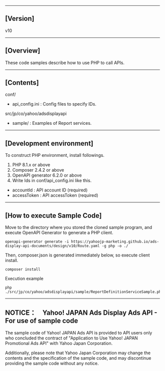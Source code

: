 --------------------------------
[Version]
--------------------------------
v10


--------------------------------
[Overview]
--------------------------------
These code samples describe how to use PHP to call APIs.

--------------------------------
[Contents]
--------------------------------
conf/
  - api_config.ini      : Config files to specify IDs.

src/jp/co/yahoo/adsdisplayapi
  - sample/             : Examples of Report services.

--------------------------------
[Development environment]
--------------------------------
To construct PHP environment, install followings.

1. PHP 8.1.x or above
2. Composer 2.4.2 or above
3. OpenAPI generator 6.2.0 or above
4. Write Ids in conf/api_config.ini like this.
  - accountId          : API account ID (required)
  - accessToken        : API accessToken (required)

--------------------------------
[How to execute Sample Code]
--------------------------------
Move to the directory where you stored the cloned sample program, and execute OpenAPI Generator to generate a PHP client.
```
openapi-generator generate -i https://yahoojp-marketing.github.io/ads-display-api-documents/design/v10/Route.yaml -g php -o ./
```

Then, composer.json is generated immediately below, so execute client install.
```
composer install
```

Execution example
```
php ./src/jp/co/yahoo/adsdisplayapi/sample/ReportDefinitionServiceSample.php
```

--------------------------------
NOTICE：　Yahoo! JAPAN Ads Display Ads API - For use of sample code
--------------------------------


The sample code of Yahoo! JAPAN Ads API is provided to API users only who concluded the contract of "Application to Use Yahoo! JAPAN Promotional Ads API" with Yahoo Japan Corporation.

Additionally, please note that Yahoo Japan Corporation may change the contents and the specification of the sample code, and may discontinue providing the sample code without any notice.
